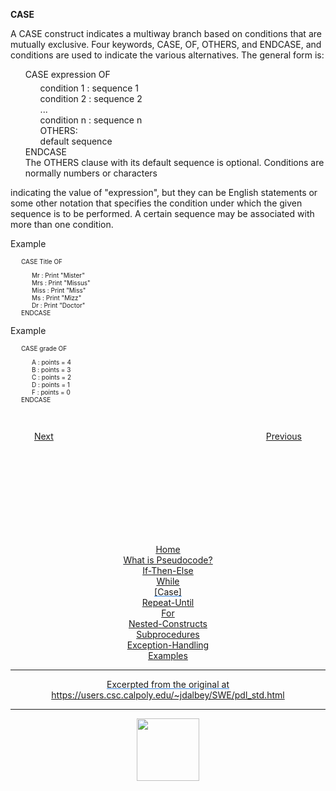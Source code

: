 <style>@import url("//readme.codeadam.ca/readme.css");</style>

**CASE**

A CASE construct indicates a multiway branch based on conditions that are mutually exclusive. Four keywords, CASE, OF, OTHERS, and ENDCASE, and conditions are used to indicate the various alternatives. The general form is:

<ul style= "list-style: none;">
<li>CASE expression OF</li>
<ul style= "list-style: none; margin-top: 5px;">
<li>condition 1 : sequence 1</li>
<li>condition 2 : sequence 2</li>
<li>...</li>
<li>condition n : sequence n</li>
<li>OTHERS:</li>
<li>default sequence</li>
</ul>
<li>ENDCASE</li>
<li>The OTHERS clause with its default sequence is optional. Conditions are normally numbers or characters</li>
</ul>

indicating the value of "expression", but they can be English statements or some other notation that specifies the condition under which the given sequence is to be performed. A certain sequence may be associated with more than one condition.

Example

<ul style= "font-size:10px; list-style: none;">
<li>CASE  Title  OF</li>
<ul style= "font-size:10px; list-style: none;">
<li>Mr      : Print "Mister"</li>
<li>Mrs     : Print "Missus"</li>
<li> Miss    : Print "Miss"</li>
<li>Ms      : Print "Mizz"</li>
<li>Dr      : Print "Doctor"</li></ul>
<li>ENDCASE</li>
</ul>

Example

<ul style= "font-size:10px; list-style: none;">
<li>CASE  grade  OF</li>
<ul style= "font-size:10px; list-style: none;">
<li>A       : points = 4</li>
<li>B       : points = 3</li>
<li>C       : points = 2</li>
<li>D       : points = 1</li>
<li>F       : points = 0</li>
</ul>
<li>ENDCASE</li>
</ul>

<div style="text-align: center; display: flex; justify-content: center; margin-top: 30px">

[Next](while.md)                        
[Previous](repeat-until.md)

</div>
<div style="text-align: center; text-decoration: underline; text-decoration-color: #3486E3; margin-top: 150px;" markdown="1">

[Home](home.md)   
[What is Pseudocode?](what-is.md)  
[If-Then-Else](if-then-else.md)  
[While](while.md)  
[Case]  
[Repeat-Until](repeat-until.md)  
[For](for.md)  
[Nested-Constructs](nested.md)  
[Subprocedures](subprocedures.md)  
[Exception-Handling](exceptionhandle.md)  
[Examples](examples.md)  
<div>


---
Excerpted from the original at https://users.csc.calpoly.edu/~jdalbey/SWE/pdl_std.html

---

<a href="https://brickmmo.com">
<img src="https://brickmmo.com/images/brickmmo-logo-horizontal.jpg" width="100">
</a>